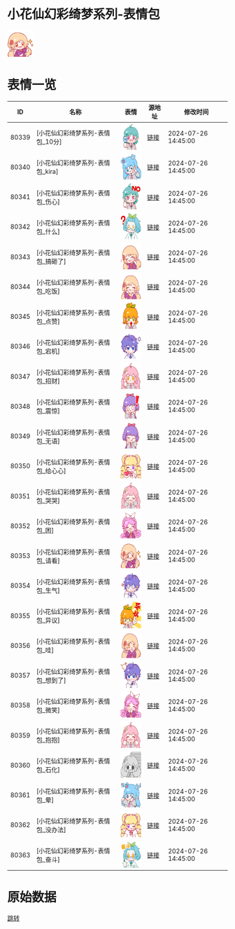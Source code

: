 # 小花仙幻彩绮梦系列-表情包

<img src="./cover.png" height="60" alt="cover" />

# 表情一览

|ID|名称|表情|源地址|修改时间|
|----|----|----|----|----|
|80339|[小花仙幻彩绮梦系列-表情包_10分]|<img src="./pic/080339_%5B小花仙幻彩绮梦系列-表情包_10分%5D.png" height="60" alt="10分"/>|[链接](https://i0.hdslb.com/bfs/garb/75c987176d53d805a0fdfd564dcf7fc3af9dae33.png)|2024-07-26 14:45:00|
|80340|[小花仙幻彩绮梦系列-表情包_kira]|<img src="./pic/080340_%5B小花仙幻彩绮梦系列-表情包_kira%5D.png" height="60" alt="kira"/>|[链接](https://i0.hdslb.com/bfs/garb/8b29b9b21a012ba6c45969e7a447c14a8dfa9663.png)|2024-07-26 14:45:00|
|80341|[小花仙幻彩绮梦系列-表情包_伤心]|<img src="./pic/080341_%5B小花仙幻彩绮梦系列-表情包_伤心%5D.png" height="60" alt="伤心"/>|[链接](https://i0.hdslb.com/bfs/garb/a5c4e0171db5e70600983a18793e364eb90a5a10.png)|2024-07-26 14:45:00|
|80342|[小花仙幻彩绮梦系列-表情包_什么]|<img src="./pic/080342_%5B小花仙幻彩绮梦系列-表情包_什么%5D.png" height="60" alt="什么"/>|[链接](https://i0.hdslb.com/bfs/garb/4a44d563668b501103ea80be94bc7c392133c249.png)|2024-07-26 14:45:00|
|80343|[小花仙幻彩绮梦系列-表情包_搞砸了]|<img src="./pic/080343_%5B小花仙幻彩绮梦系列-表情包_搞砸了%5D.png" height="60" alt="搞砸了"/>|[链接](https://i0.hdslb.com/bfs/garb/0a3124298bc39f85e73c183191502937263dbcf1.png)|2024-07-26 14:45:00|
|80344|[小花仙幻彩绮梦系列-表情包_吃饭]|<img src="./pic/080344_%5B小花仙幻彩绮梦系列-表情包_吃饭%5D.png" height="60" alt="吃饭"/>|[链接](https://i0.hdslb.com/bfs/garb/2d0d41f455b779171055709e6dc31d016ee4e58a.png)|2024-07-26 14:45:00|
|80345|[小花仙幻彩绮梦系列-表情包_点赞]|<img src="./pic/080345_%5B小花仙幻彩绮梦系列-表情包_点赞%5D.png" height="60" alt="点赞"/>|[链接](https://i0.hdslb.com/bfs/garb/603ea0591620cf3f18162227f6fc060673eb32ae.png)|2024-07-26 14:45:00|
|80346|[小花仙幻彩绮梦系列-表情包_宕机]|<img src="./pic/080346_%5B小花仙幻彩绮梦系列-表情包_宕机%5D.png" height="60" alt="宕机"/>|[链接](https://i0.hdslb.com/bfs/garb/85d29bb4600b7681d66d185bde927694d195b54e.png)|2024-07-26 14:45:00|
|80347|[小花仙幻彩绮梦系列-表情包_招财]|<img src="./pic/080347_%5B小花仙幻彩绮梦系列-表情包_招财%5D.png" height="60" alt="招财"/>|[链接](https://i0.hdslb.com/bfs/garb/5fdb656a47c7a8c106dc6d4142d9b3d472efd3e3.png)|2024-07-26 14:45:00|
|80348|[小花仙幻彩绮梦系列-表情包_震惊]|<img src="./pic/080348_%5B小花仙幻彩绮梦系列-表情包_震惊%5D.png" height="60" alt="震惊"/>|[链接](https://i0.hdslb.com/bfs/garb/5561a0fe742781b7b2fc5067139e1f8a5f1829d7.png)|2024-07-26 14:45:00|
|80349|[小花仙幻彩绮梦系列-表情包_无语]|<img src="./pic/080349_%5B小花仙幻彩绮梦系列-表情包_无语%5D.png" height="60" alt="无语"/>|[链接](https://i0.hdslb.com/bfs/garb/a4fbc5a619204a046b776a91e2757fffdc821951.png)|2024-07-26 14:45:00|
|80350|[小花仙幻彩绮梦系列-表情包_给心心]|<img src="./pic/080350_%5B小花仙幻彩绮梦系列-表情包_给心心%5D.png" height="60" alt="给心心"/>|[链接](https://i0.hdslb.com/bfs/garb/23f70b1b1f63c99b44145d71091ce075c80d4ad5.png)|2024-07-26 14:45:00|
|80351|[小花仙幻彩绮梦系列-表情包_哭哭]|<img src="./pic/080351_%5B小花仙幻彩绮梦系列-表情包_哭哭%5D.png" height="60" alt="哭哭"/>|[链接](https://i0.hdslb.com/bfs/garb/19877971cbc07e6fafc6322bf617153bf917ccf5.png)|2024-07-26 14:45:00|
|80352|[小花仙幻彩绮梦系列-表情包_困]|<img src="./pic/080352_%5B小花仙幻彩绮梦系列-表情包_困%5D.png" height="60" alt="困"/>|[链接](https://i0.hdslb.com/bfs/garb/dfabc5212349158bbc572699fe8ff02ee3d70873.png)|2024-07-26 14:45:00|
|80353|[小花仙幻彩绮梦系列-表情包_请看]|<img src="./pic/080353_%5B小花仙幻彩绮梦系列-表情包_请看%5D.png" height="60" alt="请看"/>|[链接](https://i0.hdslb.com/bfs/garb/c59ce36636b09298f9085dc4b61d20a2f3a4ae35.png)|2024-07-26 14:45:00|
|80354|[小花仙幻彩绮梦系列-表情包_生气]|<img src="./pic/080354_%5B小花仙幻彩绮梦系列-表情包_生气%5D.png" height="60" alt="生气"/>|[链接](https://i0.hdslb.com/bfs/garb/502ce3fbdae4d08b563195d4e0082af6c8910ddb.png)|2024-07-26 14:45:00|
|80355|[小花仙幻彩绮梦系列-表情包_异议]|<img src="./pic/080355_%5B小花仙幻彩绮梦系列-表情包_异议%5D.png" height="60" alt="异议"/>|[链接](https://i0.hdslb.com/bfs/garb/f56fc7431368a8c77010ea1c930fc07369f884b3.png)|2024-07-26 14:45:00|
|80356|[小花仙幻彩绮梦系列-表情包_哇]|<img src="./pic/080356_%5B小花仙幻彩绮梦系列-表情包_哇%5D.png" height="60" alt="哇"/>|[链接](https://i0.hdslb.com/bfs/garb/2914f7bcc3546929e61fef9548c50b95c9a2faec.png)|2024-07-26 14:45:00|
|80357|[小花仙幻彩绮梦系列-表情包_想到了]|<img src="./pic/080357_%5B小花仙幻彩绮梦系列-表情包_想到了%5D.png" height="60" alt="想到了"/>|[链接](https://i0.hdslb.com/bfs/garb/7be17b2a10e9f8f4e4a70ef7c608077429f0c92b.png)|2024-07-26 14:45:00|
|80358|[小花仙幻彩绮梦系列-表情包_微笑]|<img src="./pic/080358_%5B小花仙幻彩绮梦系列-表情包_微笑%5D.png" height="60" alt="微笑"/>|[链接](https://i0.hdslb.com/bfs/garb/d263dbbeb2aa8e6cd448d8e981d8b3d46311514e.png)|2024-07-26 14:45:00|
|80359|[小花仙幻彩绮梦系列-表情包_抱抱]|<img src="./pic/080359_%5B小花仙幻彩绮梦系列-表情包_抱抱%5D.png" height="60" alt="抱抱"/>|[链接](https://i0.hdslb.com/bfs/garb/3eb6e0b1d0d37c7e23b9a9cefbb193a742299f80.png)|2024-07-26 14:45:00|
|80360|[小花仙幻彩绮梦系列-表情包_石化]|<img src="./pic/080360_%5B小花仙幻彩绮梦系列-表情包_石化%5D.png" height="60" alt="石化"/>|[链接](https://i0.hdslb.com/bfs/garb/ac93ea5df60583185fa8dd8187a7c9bf5d3d8e63.png)|2024-07-26 14:45:00|
|80361|[小花仙幻彩绮梦系列-表情包_晕]|<img src="./pic/080361_%5B小花仙幻彩绮梦系列-表情包_晕%5D.png" height="60" alt="晕"/>|[链接](https://i0.hdslb.com/bfs/garb/cb46a6949f35fbc7ca297d88a35b3d37be4f797c.png)|2024-07-26 14:45:00|
|80362|[小花仙幻彩绮梦系列-表情包_没办法]|<img src="./pic/080362_%5B小花仙幻彩绮梦系列-表情包_没办法%5D.png" height="60" alt="没办法"/>|[链接](https://i0.hdslb.com/bfs/garb/00f628c775266418c26d019a5f7db289470f834d.png)|2024-07-26 14:45:00|
|80363|[小花仙幻彩绮梦系列-表情包_奋斗]|<img src="./pic/080363_%5B小花仙幻彩绮梦系列-表情包_奋斗%5D.png" height="60" alt="奋斗"/>|[链接](https://i0.hdslb.com/bfs/garb/4dabf595ed3b3293a6095b9fcb713e8011d981d0.png)|2024-07-26 14:45:00|

# 原始数据

[跳转](./raw.json)

